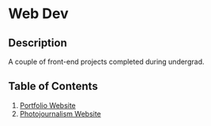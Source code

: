 # Web Dev

## Description 
A couple of front-end projects completed during undergrad.

## Table of Contents 
   1. [Portfolio Website](PortfolioWebsite/)
   2. [Photojournalism Website](PhotojournalismWebsite/)
